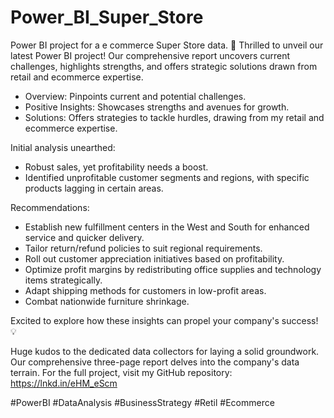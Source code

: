 # Power_BI_Super_Store
Power BI project for a e commerce Super Store data.
🚀 Thrilled to unveil our latest Power BI project! Our comprehensive report uncovers current challenges, highlights strengths, and offers strategic solutions drawn from retail and ecommerce expertise.

* Overview: Pinpoints current and potential challenges.
* Positive Insights: Showcases strengths and avenues for growth.
* Solutions: Offers strategies to tackle hurdles, drawing from my retail and ecommerce expertise.

Initial analysis unearthed:
* Robust sales, yet profitability needs a boost.
* Identified unprofitable customer segments and regions, with specific products lagging in certain areas.

Recommendations:
* Establish new fulfillment centers in the West and South for enhanced service and quicker delivery.
* Tailor return/refund policies to suit regional requirements.
* Roll out customer appreciation initiatives based on profitability.
* Optimize profit margins by redistributing office supplies and technology items strategically.
* Adapt shipping methods for customers in low-profit areas.
* Combat nationwide furniture shrinkage.

Excited to explore how these insights can propel your company's success! 💡

Huge kudos to the dedicated data collectors for laying a solid groundwork. Our comprehensive three-page report delves into the company's data terrain.
For the full project, visit my GitHub repository: https://lnkd.in/eHM_eScm

#PowerBI #DataAnalysis #BusinessStrategy #Retil #Ecommerce
